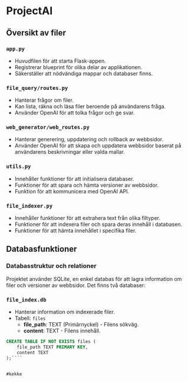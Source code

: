
# ProjectAI

## Översikt av filer

### `app.py`
- Huvudfilen för att starta Flask-appen.
- Registrerar blueprint för olika delar av applikationen.
- Säkerställer att nödvändiga mappar och databaser finns.

### `file_query/routes.py`
- Hanterar frågor om filer.
- Kan lista, räkna och läsa filer beroende på användarens fråga.
- Använder OpenAI för att tolka frågor och ge svar.

### `web_generator/web_routes.py`
- Hanterar generering, uppdatering och rollback av webbsidor.
- Använder OpenAI för att skapa och uppdatera webbsidor baserat på användarens beskrivningar eller valda mallar.

### `utils.py`
- Innehåller funktioner för att initialisera databaser.
- Funktioner för att spara och hämta versioner av webbsidor.
- Funktion för att kommunicera med OpenAI API.

### `file_indexer.py`
- Innehåller funktioner för att extrahera text från olika filtyper.
- Funktioner för att indexera filer och spara deras innehåll i databasen.
- Funktioner för att hämta innehållet i specifika filer.

## Databasfunktioner

### Databasstruktur och relationer

Projektet använder SQLite, en enkel databas för att lagra information om filer och versioner av webbsidor. Det finns två databaser:

### `file_index.db`
- Hanterar information om indexerade filer.
- Tabell: `files`
  - **file_path**: TEXT (Primärnyckel) - Filens sökväg.
  - **content**: TEXT - Filens innehåll.

```sql
CREATE TABLE IF NOT EXISTS files (
    file_path TEXT PRIMARY KEY,
    content TEXT
);´´´´


#kekke




